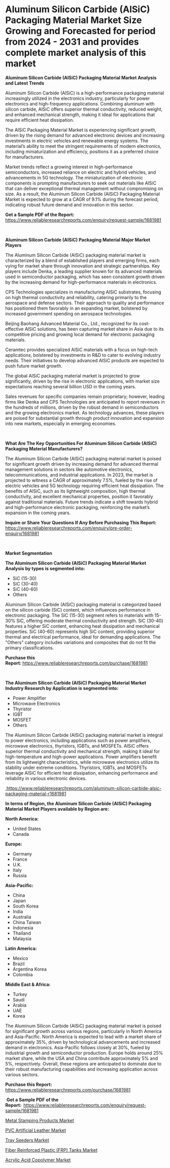 <p><h1>Aluminum Silicon Carbide (AlSiC) Packaging Material Market Size Growing and Forecasted for period from 2024 - 2031 and provides complete market analysis of this market</h1></p><p><strong>Aluminum Silicon Carbide (AlSiC) Packaging Material Market Analysis and Latest Trends</strong></p>
<p><p>Aluminum Silicon Carbide (AlSiC) is a high-performance packaging material increasingly utilized in the electronics industry, particularly for power electronics and high-frequency applications. Combining aluminum with silicon carbide, AlSiC offers superior thermal conductivity, reduced weight, and enhanced mechanical strength, making it ideal for applications that require efficient heat dissipation. </p><p>The AlSiC Packaging Material Market is experiencing significant growth, driven by the rising demand for advanced electronic devices and increasing investments in electric vehicles and renewable energy systems. The material’s ability to meet the stringent requirements of modern electronics, including miniaturization and efficiency, positions it as a preferred choice for manufacturers. </p><p>Market trends reflect a growing interest in high-performance semiconductors, increased reliance on electric and hybrid vehicles, and advancements in 5G technology. The miniaturization of electronic components is prompting manufacturers to seek out materials like AlSiC that can deliver exceptional thermal management without compromising on size. As a result, the Aluminum Silicon Carbide (AlSiC) Packaging Material Market is expected to grow at a CAGR of 9.1% during the forecast period, indicating robust future demand and innovation in this sector.</p></p>
<p><strong>Get a Sample PDF of the Report:&nbsp;</strong> <a href="https://www.reliableresearchreports.com/enquiry/request-sample/1681981?utm_campaign=31&utm_medium=2&utm_source=Github&utm_content=ia&utm_term=11122024&utm_id=aluminum-silicon-carbide-alsic-packaging-material">https://www.reliableresearchreports.com/enquiry/request-sample/1681981</a></p>
<p>&nbsp;</p>
<p><strong>Aluminum Silicon Carbide (AlSiC) Packaging Material Major Market Players</strong></p>
<p><p>The Aluminum Silicon Carbide (AlSiC) packaging material market is characterized by a blend of established players and emerging firms, each vying for market share through innovation and strategic partnerships. Key players include Denka, a leading supplier known for its advanced materials used in semiconductor packaging, which has seen consistent growth driven by the increasing demand for high-performance materials in electronics. </p><p>CPS Technologies specializes in manufacturing AlSiC substrates, focusing on high thermal conductivity and reliability, catering primarily to the aerospace and defense sectors. Their approach to quality and performance has positioned them favorably in an expanding market, bolstered by increased government spending on aerospace technologies.</p><p>Beijing Baohang Advanced Material Co., Ltd., recognized for its cost-effective AlSiC solutions, has been capturing market share in Asia due to its competitive pricing and growing local demand for electronic packaging materials. </p><p>Ceramtec provides specialized AlSiC materials with a focus on high-tech applications, bolstered by investments in R&D to cater to evolving industry needs. Their initiatives to develop advanced AlSiC products are expected to push future market growth.</p><p>The global AlSiC packaging material market is projected to grow significantly, driven by the rise in electronic applications, with market size expectations reaching several billion USD in the coming years. </p><p>Sales revenues for specific companies remain proprietary; however, leading firms like Denka and CPS Technologies are anticipated to report revenues in the hundreds of millions, driven by the robust demand in semiconductors and the growing electronics market. As technology advances, these players are poised for substantial growth through product innovation and expansion into new markets, especially in emerging economies.</p></p>
<p>&nbsp;</p>
<p><strong>What Are The Key Opportunities For Aluminum Silicon Carbide (AlSiC) Packaging Material Manufacturers?</strong></p>
<p><p>The Aluminum Silicon Carbide (AlSiC) packaging material market is poised for significant growth driven by increasing demand for advanced thermal management solutions in sectors like automotive electronics, telecommunications, and industrial applications. In 2023, the market is projected to witness a CAGR of approximately 7.5%, fueled by the rise of electric vehicles and 5G technology requiring efficient heat dissipation. The benefits of AlSiC, such as its lightweight composition, high thermal conductivity, and excellent mechanical properties, position it favorably against traditional materials. Future trends indicate a shift towards hybrid and high-performance electronic packaging, reinforcing the market’s expansion in the coming years.</p></p>
<p><strong>Inquire or Share Your Questions If Any Before Purchasing This Report:</strong> <a href="https://www.reliableresearchreports.com/enquiry/pre-order-enquiry/1681981?utm_campaign=31&utm_medium=2&utm_source=Github&utm_content=ia&utm_term=11122024&utm_id=aluminum-silicon-carbide-alsic-packaging-material">https://www.reliableresearchreports.com/enquiry/pre-order-enquiry/1681981</a></p>
<p>&nbsp;</p>
<p><strong>Market Segmentation</strong></p>
<p><strong>The Aluminum Silicon Carbide (AlSiC) Packaging Material Market Analysis by types is segmented into:</strong></p>
<p><ul><li>SiC (15-30)</li><li>SiC (30-40)</li><li>SiC (40-60)</li><li>Others</li></ul></p>
<p><p>Aluminum Silicon Carbide (AlSiC) packaging material is categorized based on the silicon carbide (SiC) content, which influences performance in electronic packaging. The SiC (15-30) segment refers to materials with 15-30% SiC, offering moderate thermal conductivity and strength. SiC (30-40) features a higher SiC content, enhancing heat dissipation and mechanical properties. SiC (40-60) represents high SiC content, providing superior thermal and electrical performance, ideal for demanding applications. The "Others" category includes variations and composites that do not fit the primary classifications.</p></p>
<p><strong>Purchase this Report:&nbsp;</strong><a href="https://www.reliableresearchreports.com/purchase/1681981?utm_campaign=31&utm_medium=2&utm_source=Github&utm_content=ia&utm_term=11122024&utm_id=aluminum-silicon-carbide-alsic-packaging-material">https://www.reliableresearchreports.com/purchase/1681981</a></p>
<p>&nbsp;</p>
<p><strong>The Aluminum Silicon Carbide (AlSiC) Packaging Material Market Industry Research by Application is segmented into:</strong></p>
<p><ul><li>Power Amplifier</li><li>Microwave Electronics</li><li>Thyristor</li><li>IGBT</li><li>MOSFET</li><li>Others</li></ul></p>
<p><p>The Aluminum Silicon Carbide (AlSiC) packaging material market is integral to power electronics, including applications such as power amplifiers, microwave electronics, thyristors, IGBTs, and MOSFETs. AlSiC offers superior thermal conductivity and mechanical strength, making it ideal for high-temperature and high-power applications. Power amplifiers benefit from its lightweight characteristics, while microwave electronics utilize its stability under extreme conditions. Thyristors, IGBTs, and MOSFETs leverage AlSiC for efficient heat dissipation, enhancing performance and reliability in various electronic devices.</p></p>
<p><a href="https://www.reliableresearchreports.com/aluminum-silicon-carbide-alsic-packaging-material-r1681981?utm_campaign=31&utm_medium=2&utm_source=Github&utm_content=ia&utm_term=11122024&utm_id=aluminum-silicon-carbide-alsic-packaging-material">&nbsp;https://www.reliableresearchreports.com/aluminum-silicon-carbide-alsic-packaging-material-r1681981</a></p>
<p><strong>In terms of Region, the Aluminum Silicon Carbide (AlSiC) Packaging Material Market Players available by Region are:</strong></p>
<p>
    <p> <strong> North America: </strong>
        <ul>
            <li>United States</li>
            <li>Canada</li>
        </ul>
        </p> 
    <p> <strong> Europe: </strong>
        <ul>
            <li>Germany</li>
            <li>France</li>
            <li>U.K.</li>
            <li>Italy</li>
            <li>Russia</li>
        </ul>
        </p> 
    <p> <strong> Asia-Pacific: </strong>
        <ul>
            <li>China</li>
            <li>Japan</li>
            <li>South Korea</li>
            <li>India</li>
            <li>Australia</li>
            <li>China Taiwan</li>
            <li>Indonesia</li>
            <li>Thailand</li>
            <li>Malaysia</li>
        </ul>
        </p> 
    <p> <strong> Latin America: </strong>
        <ul>
            <li>Mexico</li>
            <li>Brazil</li>
            <li>Argentina Korea</li>
            <li>Colombia</li>
        </ul>
        </p> 
    <p> <strong> Middle East & Africa: </strong>
        <ul>
            <li>Turkey</li>
            <li>Saudi</li>
            <li>Arabia</li>
            <li>UAE</li>
            <li>Korea</li>
        </ul>
    </p>
    </p>
<p><p>The Aluminum Silicon Carbide (AlSiC) packaging material market is poised for significant growth across various regions, particularly in North America and Asia-Pacific. North America is expected to lead with a market share of approximately 35%, driven by technological advancements and increased demand in electronics. Asia-Pacific follows closely at 30%, fueled by industrial growth and semiconductor production. Europe holds around 25% market share, while the USA and China contribute approximately 5% and 5%, respectively. Overall, these regions are anticipated to dominate due to their robust manufacturing capabilities and increasing application across various sectors.</p></p>
<p><strong>Purchase this Report: </strong><a href="https://www.reliableresearchreports.com/purchase/1681981?utm_campaign=31&utm_medium=2&utm_source=Github&utm_content=ia&utm_term=11122024&utm_id=aluminum-silicon-carbide-alsic-packaging-material">https://www.reliableresearchreports.com/purchase/1681981</a></p>
<p>&nbsp;<strong>Get a Sample PDF of the Report:&nbsp;&nbsp;</strong><a href="https://www.reliableresearchreports.com/enquiry/request-sample/1681981?utm_campaign=31&utm_medium=2&utm_source=Github&utm_content=ia&utm_term=11122024&utm_id=aluminum-silicon-carbide-alsic-packaging-material">https://www.reliableresearchreports.com/enquiry/request-sample/1681981</a></p>
<p><strong></strong></p>
<p><p><a href="https://www.linkedin.com/pulse/analyzing-hashub-gbd8f?utm_campaign=31&utm_medium=2&utm_source=Github&utm_content=ia&utm_term=11122024&utm_id=aluminum-silicon-carbide-alsic-packaging-material">Metal Stamping Products Market</a></p><p><a href="https://www.linkedin.com/pulse/p-factrackr-ho6he?utm_campaign=31&utm_medium=2&utm_source=Github&utm_content=ia&utm_term=11122024&utm_id=aluminum-silicon-carbide-alsic-packaging-material">PVC Artificial Leather Market</a></p><p><a href="https://github.com/shondapmbau/Market-Research-Report-List-1/blob/main/tray-seeders-market.md?utm_campaign=31&utm_medium=2&utm_source=Github&utm_content=ia&utm_term=11122024&utm_id=aluminum-silicon-carbide-alsic-packaging-material">Tray Seeders Market</a></p><p><a href="https://github.com/skerretflossie9297/Market-Research-Report-List-1/blob/main/fiber-reinforced-plastic-frp-tanks-market.md?utm_campaign=31&utm_medium=2&utm_source=Github&utm_content=ia&utm_term=11122024&utm_id=aluminum-silicon-carbide-alsic-packaging-material">Fiber Reinforced Plastic (FRP) Tanks Market</a></p><p><a href="https://www.linkedin.com/pulse/in-depth-analysis-size-researchive-6stxe?utm_campaign=31&utm_medium=2&utm_source=Github&utm_content=ia&utm_term=11122024&utm_id=aluminum-silicon-carbide-alsic-packaging-material">Acrylic Acid Copolymer Market</a></p></p>